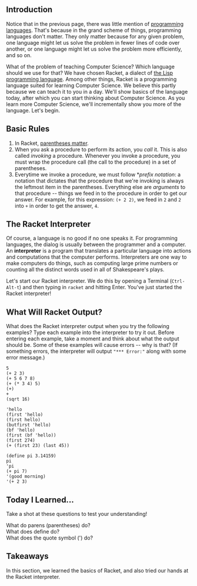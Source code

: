 ## Introduction

Notice that in the previous page, there was little mention of [programming
languages](http://en.wikipedia.org/wiki/Programming_language). That's because
in the grand scheme of things, programming languages don't matter. They only
matter because for any given problem, one language might let us solve the
problem in fewer lines of code over another, or one language might let us
solve the problem more efficiently, and so on.

What of the problem of teaching Computer Science? Which language should we use
for that? We have chosen Racket, a dialect of [the Lisp programming language](http://en.wikipedia.org/wiki/Lisp_programming_language). Among other things, Racket is a programming language suited for learning Computer Science. We believe this partly because we can teach it to you in a day. We'll show basics of the language today, after which you can start thinking about Computer Science. As you learn more Computer Science, we'll incrementally show you more of the language. Let's begin.

## Basic Rules

  1. In Racket, [parentheses matter](http://xkcd.com/297/).
  2. When you ask a procedure to perform its action, you _call_ it. This is also called _invoking_ a procedure. Whenever you invoke a procedure, you must wrap the procedure call (the call to the procedure) in a set of parentheses.
  3. Everytime we invoke a procedure, we must follow **prefix notation*: a notation that dictates that the procedure that we're invoking is always the leftmost item in the parentheses. Everything else are _arguments_ to that procedure -- things we feed in to the procedure in order to get our answer. For example, for this expression: `(+ 2 2)`, we feed in `2` and `2` into `+` in order to get the answer, `4`.

## The Racket Interpreter

Of course, a language is no good if no one speaks it. For programming
languages, the dialog is usually  between the programmer and a computer. An
**interpreter** is a program that translates a particular language into
actions and computations that the computer performs. Interpreters are one way
to make computers do things, such as computing large prime numbers or counting all the distinct words used in all of Shakespeare's plays.

Let's start our Racket interpreter. We do this by opening a Terminal (`Ctrl-
Alt-t`) and then typing in `racket` and hitting Enter. You've just started the Racket interpreter!

## What Will Racket Output?

What does the Racket interpreter output when you try the following examples?
Type each example into the interpreter to try it out. Before entering each example, take a moment and think about what the output should be. Some of these examples will cause errors -- why is that? (If something errors, the interpreter will output `"*** Error:"` along with some error message.)

    
    5
    (+ 2 3)
    (+ 5 6 7 8)
    (+ (* 3 4) 5)
    (+)
    +
    (sqrt 16)
    
    'hello
    (first 'hello)
    (first hello)
    (butfirst 'hello)
    (bf 'hello)
    (first (bf 'hello))
    (first 274)
    (+ (first 23) (last 45))
    
    (define pi 3.14159)
    pi
    'pi
    (+ pi 7)
    '(good morning)
    '(+ 2 3)
    

## Today I Learned...

Take a shot at these questions to test your understanding!

<div class="mc">
What do parens (parentheses) do?
<ans text="A. Parens are used to call, or invoke, a procedure" explanation="" correct></ans>
<ans text="B. Parens are used in special procedures (e.g. define)" explanation=""></ans>
<ans text="C. Parens are only used for stylistic purposes, and can be omitted." explanation="PARENS ARE NEVER OPTIONAL. You must ALWAYS have a reason for inserting or removing parens."></ans>
<ans text="D. A and B" explanation=""></ans>
<ans text="E. A, B, and C" explanation="PARENS ARE NEVER OPTIONAL. You must ALWAYS have a reason for inserting or removing parens."></ans>
<!-- and so on -->
<br>
What does define do?
<ans text="A. It assigns a name to a value" explanation=""></ans>
<ans text="B. It defines a new procedure" explanation=""></ans>
<ans text="C. It changes the value of a previously defined variable" explanation=""></ans>
<ans text="D. A and C" explanation=""></ans>
<ans text="E. A, B, and C" explanation="" correct></ans>
<!-- and so on -->
<br>
What does the quote symbol (') do?
<ans text="A. It returns everything after it as a literal value" explanation="" correct></ans>
<ans text="B. It takes everything after it and prints it out" explanation=""></ans>
<ans text="C. A and B" explanation=""></ans>
<ans text="D. It does nothing" explanation=""></ans>
<!-- and so on -->
</div>

## Takeaways

In this section, we learned the basics of Racket, and also tried our hands at the Racket interpreter.